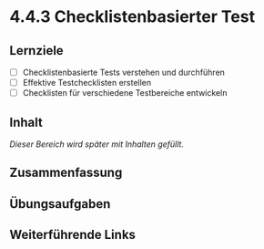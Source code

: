 # 4.4.3 Checklistenbasierter Test

## Lernziele

- [ ] Checklistenbasierte Tests verstehen und durchführen
- [ ] Effektive Testchecklisten erstellen
- [ ] Checklisten für verschiedene Testbereiche entwickeln

## Inhalt

_Dieser Bereich wird später mit Inhalten gefüllt._

## Zusammenfassung

## Übungsaufgaben

## Weiterführende Links
